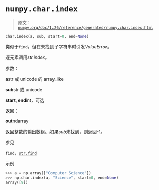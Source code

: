 # `numpy.char.index`

> 原文：[`numpy.org/doc/1.26/reference/generated/numpy.char.index.html`](https://numpy.org/doc/1.26/reference/generated/numpy.char.index.html)

```py
char.index(a, sub, start=0, end=None)
```

类似于`find`，但在未找到子字符串时引发*ValueError*。

逐元素调用*str.index*。

参数：

**a**str 或 unicode 的 array_like

**sub**str 或 unicode

**start, end**int，可选

返回：

**out**ndarray

返回整数的输出数组。如果*sub*未找到，则返回-1。

参见

`find`，[`str.find`](https://docs.python.org/3/library/stdtypes.html#str.find "(在 Python v3.11)")

示例

```py
>>> a = np.array(["Computer Science"])
>>> np.char.index(a, "Science", start=0, end=None)
array([9]) 
```
